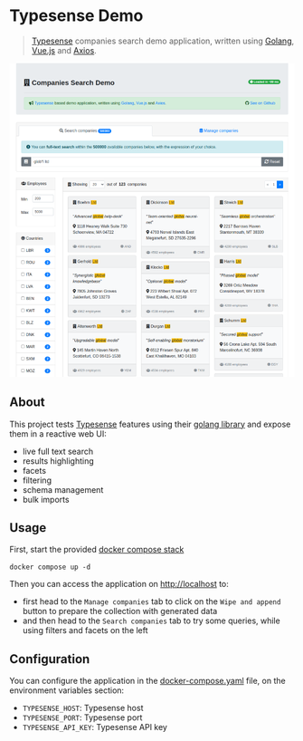  # Typesense Demo

> [Typesense](https://typesense.org/) companies search demo application, written using [Golang](https://go.dev/), [Vue.js](https://vuejs.org/) and [Axios](https://axios-http.com/).

![Screenshot](doc/screenshot.png)

## About

This project tests [Typesense](https://typesense.org/) features using their [golang library](https://github.com/typesense/typesense-go) and expose them in a reactive web UI:
- live full text search
- results highlighting
- facets
- filtering
- schema management
- bulk imports

## Usage

First, start the provided [docker compose stack](docker-compose.yaml)

```shell
docker compose up -d
```

Then you can access the application on [http://localhost](http://localhost) to:
- first head to the `Manage companies` tab to click on the `Wipe and append` button to prepare the collection with generated data
- and then head to the `Search companies` tab to try some queries, while using filters and facets on the left

## Configuration

You can configure the application in the [docker-compose.yaml](docker-compose.yaml) file, on the environment variables section:
- `TYPESENSE_HOST`: Typesense host
- `TYPESENSE_PORT`: Typesense port
- `TYPESENSE_API_KEY`: Typesense API key
